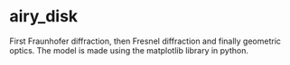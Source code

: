 # airy_disk
First Fraunhofer diffraction, then Fresnel diffraction and finally geometric optics. The model is made using the matplotlib library in python.

